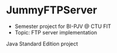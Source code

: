 # JummyFTPServer

- Semester project for BI-PJV @ CTU FIT
- Topic: FTP server implementation

Java Standard Edition project
